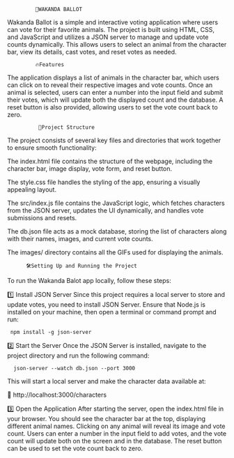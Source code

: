              🦁WAKANDA BALLOT
Wakanda Ballot is a simple and interactive voting application where users can vote for their favorite animals. The project is built using HTML, CSS, and JavaScript and utilizes a JSON server to manage and update vote counts dynamically. This allows users to select an animal from the character bar, view its details, cast votes, and reset votes as needed.

             🔥Features
The application displays a list of animals in the character bar, which users can click on to reveal their respective images and vote counts. Once an animal is selected, users can enter a number into the input field and submit their votes, which will update both the displayed count and the database. A reset button is also provided, allowing users to set the vote count back to zero.

              📂Project Structure
The project consists of several key files and directories that work together to ensure smooth functionality:

The index.html file contains the structure of the webpage, including the character bar, image display, vote form, and reset button.

The style.css file handles the styling of the app, ensuring a visually appealing layout.

The src/index.js file contains the JavaScript logic, which fetches characters from the JSON server, updates the UI dynamically, and handles vote submissions and resets.

The db.json file acts as a mock database, storing the list of characters along with their names, images, and current vote counts.

The images/ directory contains all the GIFs used for displaying the animals.




          🛠Setting Up and Running the Project
To run the Wakanda Balot app locally, follow these steps:


1️⃣ Install JSON Server
Since this project requires a local server to store and update votes, you need to install JSON Server. Ensure that Node.js is installed on your machine, then open a terminal or command prompt and run:

     npm install -g json-server


2️⃣ Start the Server
Once the JSON Server is installed, navigate to the project directory and run the following command:
      
      json-server --watch db.json --port 3000

This will start a local server and make the character data available at:

📌 http://localhost:3000/characters



3️⃣ Open the Application
After starting the server, open the index.html file in your browser. You should see the character bar at the top, displaying different animal names. Clicking on any animal will reveal its image and vote count. Users can enter a number in the input field to add votes, and the vote count will update both on the screen and in the database. The reset button can be used to set the vote count back to zero.
